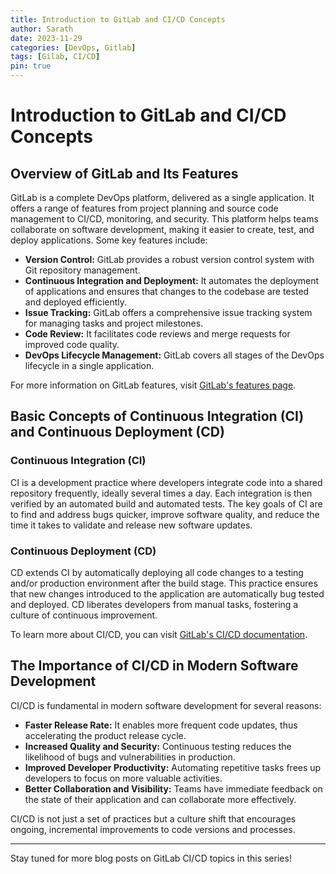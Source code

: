 ```yaml
---
title: Introduction to GitLab and CI/CD Concepts
author: Sarath
date: 2023-11-29
categories: [DevOps, Gitlab]
tags: [Gilab, CI/CD]
pin: true
---
```


# Introduction to GitLab and CI/CD Concepts

## Overview of GitLab and Its Features

GitLab is a complete DevOps platform, delivered as a single application. It offers a range of features from project planning and source code management to CI/CD, monitoring, and security. This platform helps teams collaborate on software development, making it easier to create, test, and deploy applications. Some key features include:

- **Version Control:** GitLab provides a robust version control system with Git repository management.
- **Continuous Integration and Deployment:** It automates the deployment of applications and ensures that changes to the codebase are tested and deployed efficiently.
- **Issue Tracking:** GitLab offers a comprehensive issue tracking system for managing tasks and project milestones.
- **Code Review:** It facilitates code reviews and merge requests for improved code quality.
- **DevOps Lifecycle Management:** GitLab covers all stages of the DevOps lifecycle in a single application.

For more information on GitLab features, visit [GitLab's features page](https://about.gitlab.com/stages-devops-lifecycle/).

## Basic Concepts of Continuous Integration (CI) and Continuous Deployment (CD)

### Continuous Integration (CI)

CI is a development practice where developers integrate code into a shared repository frequently, ideally several times a day. Each integration is then verified by an automated build and automated tests. The key goals of CI are to find and address bugs quicker, improve software quality, and reduce the time it takes to validate and release new software updates.

### Continuous Deployment (CD)

CD extends CI by automatically deploying all code changes to a testing and/or production environment after the build stage. This practice ensures that new changes introduced to the application are automatically bug tested and deployed. CD liberates developers from manual tasks, fostering a culture of continuous improvement.

To learn more about CI/CD, you can visit [GitLab's CI/CD documentation](https://docs.gitlab.com/ee/ci/).

## The Importance of CI/CD in Modern Software Development

CI/CD is fundamental in modern software development for several reasons:

- **Faster Release Rate:** It enables more frequent code updates, thus accelerating the product release cycle.
- **Increased Quality and Security:** Continuous testing reduces the likelihood of bugs and vulnerabilities in production.
- **Improved Developer Productivity:** Automating repetitive tasks frees up developers to focus on more valuable activities.
- **Better Collaboration and Visibility:** Teams have immediate feedback on the state of their application and can collaborate more effectively.

CI/CD is not just a set of practices but a culture shift that encourages ongoing, incremental improvements to code versions and processes.

---

Stay tuned for more blog posts on GitLab CI/CD topics in this series!
